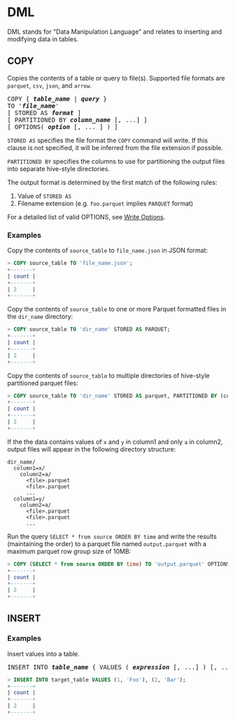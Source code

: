 <!---
  Licensed to the Apache Software Foundation (ASF) under one
  or more contributor license agreements.  See the NOTICE file
  distributed with this work for additional information
  regarding copyright ownership.  The ASF licenses this file
  to you under the Apache License, Version 2.0 (the
  "License"); you may not use this file except in compliance
  with the License.  You may obtain a copy of the License at

    http://www.apache.org/licenses/LICENSE-2.0

  Unless required by applicable law or agreed to in writing,
  software distributed under the License is distributed on an
  "AS IS" BASIS, WITHOUT WARRANTIES OR CONDITIONS OF ANY
  KIND, either express or implied.  See the License for the
  specific language governing permissions and limitations
  under the License.
-->

# DML

DML stands for "Data Manipulation Language" and relates to inserting
and modifying data in tables.

## COPY

Copies the contents of a table or query to file(s). Supported file
formats are `parquet`, `csv`, `json`, and `arrow`.

<pre>
COPY { <i><b>table_name</i></b> | <i><b>query</i></b> } 
TO '<i><b>file_name</i></b>'
[ STORED AS <i><b>format</i></b> ]
[ PARTITIONED BY <i><b>column_name</i></b> [, ...] ]
[ OPTIONS( <i><b>option</i></b> [, ... ] ) ]
</pre>

`STORED AS` specifies the file format the `COPY` command will write. If this
clause is not specified, it will be inferred from the file extension if possible.

`PARTITIONED BY` specifies the columns to use for partitioning the output files into
separate hive-style directories.

The output format is determined by the first match of the following rules:

1. Value of `STORED AS`
2. Filename extension (e.g. `foo.parquet` implies `PARQUET` format)

For a detailed list of valid OPTIONS, see [Write Options](write_options).

### Examples

Copy the contents of `source_table` to `file_name.json` in JSON format:

```sql
> COPY source_table TO 'file_name.json';
+-------+
| count |
+-------+
| 2     |
+-------+
```

Copy the contents of `source_table` to one or more Parquet formatted
files in the `dir_name` directory:

```sql
> COPY source_table TO 'dir_name' STORED AS PARQUET;
+-------+
| count |
+-------+
| 2     |
+-------+
```

Copy the contents of `source_table` to multiple directories
of hive-style partitioned parquet files:

```sql
> COPY source_table TO 'dir_name' STORED AS parquet, PARTITIONED BY (column1, column2);
+-------+
| count |
+-------+
| 2     |
+-------+
```

If the the data contains values of `x` and `y` in column1 and only `a` in
column2, output files will appear in the following directory structure:

```
dir_name/
  column1=x/
    column2=a/
      <file>.parquet
      <file>.parquet
      ...
  column1=y/
    column2=a/
      <file>.parquet
      <file>.parquet
      ...
```

Run the query `SELECT * from source ORDER BY time` and write the
results (maintaining the order) to a parquet file named
`output.parquet` with a maximum parquet row group size of 10MB:

```sql
> COPY (SELECT * from source ORDER BY time) TO 'output.parquet' OPTIONS (MAX_ROW_GROUP_SIZE 10000000);
+-------+
| count |
+-------+
| 2     |
+-------+
```

## INSERT

### Examples

Insert values into a table.

<pre>
INSERT INTO <i><b>table_name</i></b> { VALUES ( <i><b>expression</i></b> [, ...] ) [, ...] | <i><b>query</i></b> }
</pre>

```sql
> INSERT INTO target_table VALUES (1, 'Foo'), (2, 'Bar');
+-------+
| count |
+-------+
| 2     |
+-------+
```
